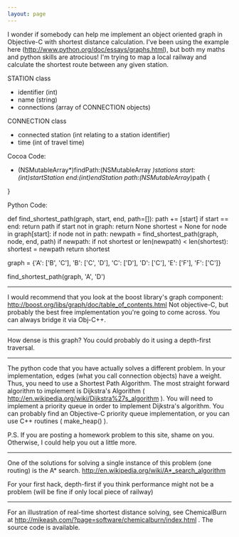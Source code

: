```yaml
---
layout: page
---
```


I wonder if somebody can help me implement an object oriented graph in Objective-C with shortest distance calculation. I've been using the example here (http://www.python.org/doc/essays/graphs.html), but both my maths and python skills are atrocious! I'm trying to map a local railway and calculate the shortest route between any given station.

STATION class

* identifier (int)
* name (string)
* connections (array of CONNECTION objects)


CONNECTION class

* connected station (int relating to a station identifier)
* time (int of travel time)


    

Cocoa Code:
- (NSMutableArray*)findPath:(NSMutableArray *)stations start:(int)startStation end:(int)endStation path:(NSMutableArray*)path {

}




Python Code:
    
def find_shortest_path(graph, start, end, path=[]):
        path += [start]
        if start == end:
            return path
        if start not in graph:
            return None
        shortest = None
        for node in graph[start]:
            if node not in path:
                newpath = find_shortest_path(graph, node, end, path)
                if newpath:
                    if not shortest or len(newpath) < len(shortest):
                        shortest = newpath
        return shortest

graph = {'A': ['B', 'C'],
             'B': ['C', 'D'],
             'C': ['D'],
             'D': ['C'],
             'E': ['F'],
             'F': ['C']}

find_shortest_path(graph, 'A', 'D')


----

I would recommend that you look at the boost library's graph component: http://boost.org/libs/graph/doc/table_of_contents.html
Not objective-C, but probably the best free implementation you're going to come across.  You can always bridge it via Obj-C++.

----

How dense is this graph?  You could probably do it using a depth-first traversal.

----

The python code that you have actually solves a different problem.  In your implementation, edges (what you call connection objects) have a weight.  Thus, you need to use a Shortest Path Algorithm.  The most straight forward algorithm to implement is Dijkstra's Algorithm ( http://en.wikipedia.org/wiki/Dijkstra%27s_algorithm ).  You will need to implement a priority queue in order to implement Dijkstra's algorithm.  You can probably find an Objective-C priority queue implementation, or you can use C++ routines ( make_heap() ).

P.S. If you are posting a homework problem to this site, shame on you.  Otherwise, I could help you out a little more.

----

One of the solutions for solving a single instance of this problem (one routing) is the A* search. http://en.wikipedia.org/wiki/A*_search_algorithm

For your first hack, depth-first if you think performance might not be a problem (will be fine if only local piece of railway)

----
For an illustration of real-time shortest distance solving, see ChemicalBurn at http://mikeash.com/?page=software/chemicalburn/index.html . The source code is available.
